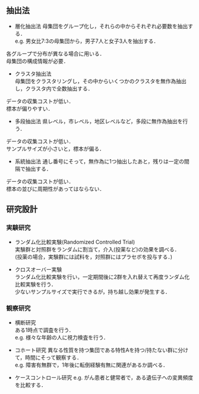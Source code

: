 ## 抽出法

- 層化抽出法
母集団をグループ化し，それらの中からそれぞれ必要数を抽出する．  
e.g. 男女比7:3の母集団から，男子7人と女子3人を抽出する．  

各グループで分布が異なる場合に用いる．  
母集団の構成情報が必要．

- クラスタ抽出法  
母集団をクラスタリングし，その中からいくつかのクラスタを無作為抽出し，クラスタ内で全数抽出する． 

データの収集コストが低い．  
標本が偏りやすい．

- 多段抽出法
県レベル，市レベル，地区レベルなど，多段に無作為抽出を行う．  

データの収集コストが低い．  
サンプルサイズが小さいと，標本が偏る．

- 系統抽出法
通し番号にそって，無作為に1つ抽出したあと，残りは一定の間隔で抽出する．  

データの収集コストが低い．  
標本の並びに周期性があってはならない．

## 研究設計

### 実験研究
- ランダム化比較実験(Randomized Controlled Trial)  
実験群と対照群をランダムに割当て，介入(投薬など)の効果を調べる．  
(投薬の場合，実験群には試料を，対照群にはプラセボを投与する．)

- クロスオーバー実験  
ランダム化比較実験を行い，一定期間後に2群を入れ替えて再度ランダム化比較実験を行う．  
少ないサンプルサイズで実行できるが，持ち越し効果が発生する．

### 観察研究
- 横断研究  
ある1時点で調査を行う．  
e.g. 様々な年齢の人に視力検査を行う．

- コホート研究
異なる性質を持つ集団である特性Aを持つ/持たない群に分けて，時間にそって観察する．  
e.g. 障害有無群で，1年後に転倒経験有無に関連があるか調べる．

- ケースコントロール研究
e.g. がん患者と健常者で，ある遺伝子への変異頻度を比較する．
